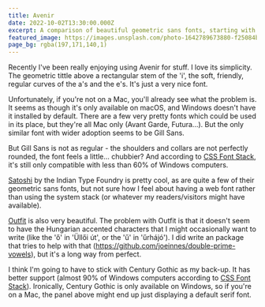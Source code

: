 ```yaml
---
title: Avenir
date: 2022-10-02T13:30:00.000Z
excerpt: A comparison of beautiful geometric sans fonts, starting with the satisfyingly proportioned Avenir.
featured_image: https://images.unsplash.com/photo-1642789673880-f25084b1c46d?ixlib=rb-1.2.1&ixid=MnwxMjA3fDB8MHxwaG90by1wYWdlfHx8fGVufDB8fHx8&auto=format&fit=crop&w=1887&q=80
page_bg: rgba(197,171,140,1)
---
```


<script>
	import FontSample from '$lib/components/FontSample.svelte';
</script>

Recently I've been really enjoying using Avenir for stuff. I love its simplicity. The geometric tittle above a rectangular stem of the 'i', the soft, friendly, regular curves of the a's and the e's. It's just a very nice font.

<div class="full-bleed not-prose">
  <FontSample fontName="Avenir" pinHue={201} />
</div>

Unfortunately, if you're not on a Mac, you'll already see what the problem is. It seems as though it's only available on macOS, and Windows doesn't have it installed by default. There are a few very pretty fonts which could be used in its place, but they're all Mac only (Avant Garde, Futura...). But the only similar font with wider adoption seems to be Gill Sans.

<div class="full-bleed not-prose">
  <FontSample fontName="Gill Sans" wordTest="COLLEGIUM" />
</div>

But Gill Sans is not as regular - the shoulders and collars are not perfectly rounded, the font feels a little... chubbier? And according to [CSS Font Stack](https://www.cssfontstack.com/Gill-Sans), it's still only compatible with less than 60% of Windows computers.

<div class="full-bleed not-prose">
  <FontSample fontName="Satoshi" fontSrc="https://api.fontshare.com/v2/css?f[]=satoshi@1&display=swap" wordTest="Wigglesworth" />
</div>

[Satoshi](https://www.fontshare.com/fonts/satoshi) by the Indian Type Foundry is pretty cool, as are quite a few of their geometric sans fonts, but not sure how I feel about having a web font rather than using the system stack (or whatever my readers/visitors might have available).

<div class="full-bleed not-prose">
  <FontSample fontName="Outfit" fontSrc="https://api.fontshare.com/v2/css?f[]=outfit@1&display=swap" wordTest="Üllői űrhájó" />
</div>

[Outfit](https://www.fontshare.com/fonts/outfit) is also very beautiful. The problem with Outfit is that it doesn't seem to have the Hungarian accented characters that I might occasionally want to write (like the 'ő' in 'Üllői út', or the 'ű' in 'űrhájó'). I did write an package that tries to help with that (https://github.com/joeinnes/double-prime-vowels), but it's a long way from perfect.

<div class="full-bleed not-prose">
  <FontSample fontName="Century Gothic" fontSrc="https://fonts.cdnfonts.com/css/century-gothic" wordTest="BALLOON" />
</div>

I think I'm going to have to stick with Century Gothic as my back-up. It has better support (almost 90% of Windows computers according to [CSS Font Stack](https://www.cssfontstack.com/)). Ironically, Century Gothic is only available on Windows, so if you're on a Mac, the panel above might end up just displaying a default serif font.
